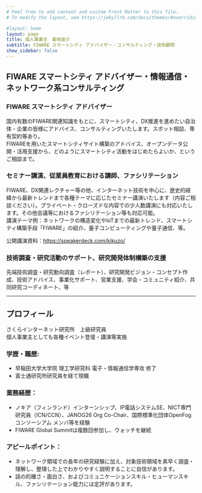```yaml
---
# Feel free to add content and custom Front Matter to this file.
# To modify the layout, see https://jekyllrb.com/docs/themes/#overriding-theme-defaults

#layout: home
layout: page
title: 個人事業主　菊地俊介
subtitle: FIWARE スマートシティ アドバイザー・コンサルティング・技術顧問
show_sidebar: false
---
```


## FIWARE スマートシティ アドバイザー・情報通信・ネットワーク系コンサルティング

### FIWARE スマートシティ アドバイザー

国内有数のFIWARE関連知識をもとに、スマートシティ、DX推進を進めたい自治体・企業の皆様にアドバイス、コンサルティングいたします。スポット相談、専有契約等あり。  
FIWAREを用いたスマートシティサイト構築のアドバイス、オープンデータ公開・活用支援から、どのようにスマートシティ活動をはじめたらよいか、というご相談まで。

### セミナー講演、従業員教育における講師、ファシリテーション

FIWARE、DX関連レクチャー等の他、インターネット技術を中心に、歴史的経緯から最新トレンドまで各種テーマに応じたセミナー講演いたします（内容ご相談ください）。プライベート・クローズドな内容での少人数講演にも対応いたします。その他会議等におけるファシリテーション等も対応可能。  
講演テーマ例：ネットワークの構造変化やIoTまでの最新トレンド、スマートシティ構築手段「FIWARE」の紹介、量子コンピューティングや量子通信、等。

公開講演資料：https://speakerdeck.com/kikuzo/

### 技術調査・研究活動のサポート、研究開発体制構築の支援

先端技術調査・研究動向調査（レポート）、研究開発ビジョン・コンセプト作成、技術アドバイス、事業化サポート、営業支援、学会・コミュニティ紹介、共同研究コーディネート、等

---

## プロフィール
さくらインターネット研究所　上級研究員  
個人事業主としても各種イベント登壇・講演等実施

### 学歴・職歴:
- 早稲田大学大学院 理工学研究科 電子・情報通信学専攻 修了
- 富士通研究所研究員を経て現職
### 業務経歴：
- ノキア（フィンランド）インターンシップ、IP電話システムSE、NICT専門研究員（ICN/CCN）、JANOG26 Org Co-Chair、国際標準化団体OpenFogコンソーシアム メンバ等を経験
- FIWARE Global Summitは複数回参加し、ウォッチを継続
### アピールポイント：
- ネットワーク領域での長年の研究経験に加え、対象技術領域を素早く調査・理解し、整理した上でわかりやすく説明することに自信があります。
- 話の的確さ・面白さ、およびコミュニケーションスキル・ヒューマンスキル、ファシリテーション能力には定評があります。
